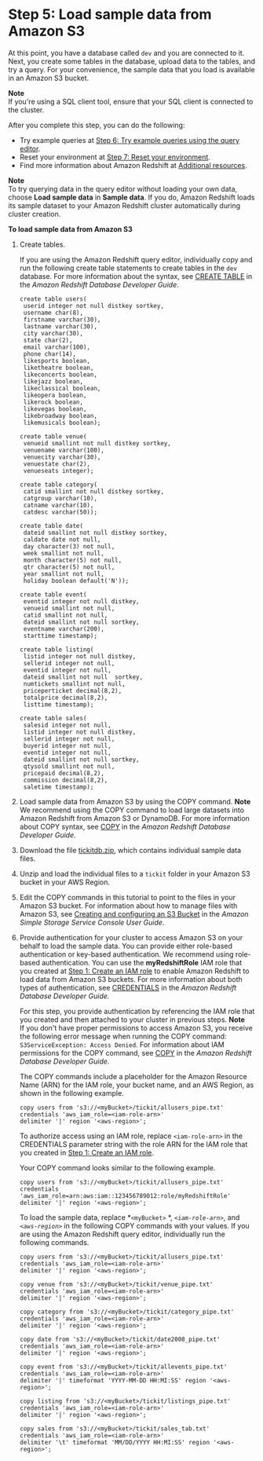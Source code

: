 # Step 5: Load sample data from Amazon S3<a name="rs-gsg-create-sample-db"></a>

At this point, you have a database called `dev` and you are connected to it\. Next, you create some tables in the database, upload data to the tables, and try a query\. For your convenience, the sample data that you load is available in an Amazon S3 bucket\. 

**Note**  
If you're using a SQL client tool, ensure that your SQL client is connected to the cluster\.

After you complete this step, you can do the following:
+ Try example queries at [Step 6: Try example queries using the query editor](rs-gsg-try-query.md)\. 
+ Reset your environment at [Step 7: Reset your environment](rs-gsg-clean-up-tasks.md)\.
+ Find more information about Amazon Redshift at [Additional resources](rs-gsg-additional-resources.md)\.

**Note**  
To try querying data in the query editor without loading your own data, choose **Load sample data** in **Sample data**\. If you do, Amazon Redshift loads its sample dataset to your Amazon Redshift cluster automatically during cluster creation\.

**To load sample data from Amazon S3**

1. Create tables\.

   If you are using the Amazon Redshift query editor, individually copy and run the following create table statements to create tables in the `dev` database\. For more information about the syntax, see [CREATE TABLE](https://docs.aws.amazon.com/redshift/latest/dg/r_CREATE_TABLE_NEW.html) in the *Amazon Redshift Database Developer Guide*\.

   ```
   create table users(
   	userid integer not null distkey sortkey,
   	username char(8),
   	firstname varchar(30),
   	lastname varchar(30),
   	city varchar(30),
   	state char(2),
   	email varchar(100),
   	phone char(14),
   	likesports boolean,
   	liketheatre boolean,
   	likeconcerts boolean,
   	likejazz boolean,
   	likeclassical boolean,
   	likeopera boolean,
   	likerock boolean,
   	likevegas boolean,
   	likebroadway boolean,
   	likemusicals boolean);
   ```

   ```
   create table venue(
   	venueid smallint not null distkey sortkey,
   	venuename varchar(100),
   	venuecity varchar(30),
   	venuestate char(2),
   	venueseats integer);
   ```

   ```
   create table category(
   	catid smallint not null distkey sortkey,
   	catgroup varchar(10),
   	catname varchar(10),
   	catdesc varchar(50));
   ```

   ```
   create table date(
   	dateid smallint not null distkey sortkey,
   	caldate date not null,
   	day character(3) not null,
   	week smallint not null,
   	month character(5) not null,
   	qtr character(5) not null,
   	year smallint not null,
   	holiday boolean default('N'));
   ```

   ```
   create table event(
   	eventid integer not null distkey,
   	venueid smallint not null,
   	catid smallint not null,
   	dateid smallint not null sortkey,
   	eventname varchar(200),
   	starttime timestamp);
   ```

   ```
   create table listing(
   	listid integer not null distkey,
   	sellerid integer not null,
   	eventid integer not null,
   	dateid smallint not null  sortkey,
   	numtickets smallint not null,
   	priceperticket decimal(8,2),
   	totalprice decimal(8,2),
   	listtime timestamp);
   ```

   ```
   create table sales(
   	salesid integer not null,
   	listid integer not null distkey,
   	sellerid integer not null,
   	buyerid integer not null,
   	eventid integer not null,
   	dateid smallint not null sortkey,
   	qtysold smallint not null,
   	pricepaid decimal(8,2),
   	commission decimal(8,2),
   	saletime timestamp);
   ```

1.  Load sample data from Amazon S3 by using the COPY command\.
**Note**  
We recommend using the COPY command to load large datasets into Amazon Redshift from Amazon S3 or DynamoDB\. For more information about COPY syntax, see [COPY](https://docs.aws.amazon.com/redshift/latest/dg/r_COPY.html) in the *Amazon Redshift Database Developer Guide*\. 

   1. Download the file [tickitdb\.zip](samples/tickitdb.zip), which contains individual sample data files\.

   1.  Unzip and load the individual files to a `tickit` folder in your Amazon S3 bucket in your AWS Region\.

   1.  Edit the COPY commands in this tutorial to point to the files in your Amazon S3 bucket\. For information about how to manage files with Amazon S3, see [Creating and configuring an S3 Bucket](https://docs.aws.amazon.com/AmazonS3/latest/user-guide/create-configure-bucket.html) in the *Amazon Simple Storage Service Console User Guide*\.

   1. Provide authentication for your cluster to access Amazon S3 on your behalf to load the sample data\. You can provide either role\-based authentication or key\-based authentication\. We recommend using role\-based authentication\. You can use the **myRedshiftRole** IAM role that you created at [Step 1: Create an IAM role](rs-gsg-create-an-iam-role.md) to enable Amazon Redshift to load data from Amazon S3 buckets\. For more information about both types of authentication, see [CREDENTIALS](https://docs.aws.amazon.com/redshift/latest/dg/copy-parameters-credentials.html) in the *Amazon Redshift Database Developer Guide\.*

      For this step, you provide authentication by referencing the IAM role that you created and then attached to your cluster in previous steps\.
**Note**  
If you don't have proper permissions to access Amazon S3, you receive the following error message when running the COPY command: `S3ServiceException: Access Denied`\. For information about IAM permissions for the COPY command, see [COPY](https://docs.aws.amazon.com/redshift/latest/dg/copy-usage_notes-access-permissions.html) in the *Amazon Redshift Database Developer Guide*\.

      The COPY commands include a placeholder for the Amazon Resource Name \(ARN\) for the IAM role, your bucket name, and an AWS Region, as shown in the following example\.

      ```
      copy users from 's3://<myBucket>/tickit/allusers_pipe.txt' 
      credentials 'aws_iam_role=<iam-role-arn>' 
      delimiter '|' region '<aws-region>';
      ```

      To authorize access using an IAM role, replace `<iam-role-arn>` in the CREDENTIALS parameter string with the role ARN for the IAM role that you created in [Step 1: Create an IAM role](rs-gsg-create-an-iam-role.md)\.

       Your COPY command looks similar to the following example\. 

      ```
      copy users from 's3://<myBucket>/tickit/allusers_pipe.txt' 
      credentials 'aws_iam_role=arn:aws:iam::123456789012:role/myRedshiftRole' 
      delimiter '|' region '<aws-region>';
      ```

      To load the sample data, replace *`<myBucket>` *, *`<iam-role-arn>`*, and *`<aws-region>`* in the following COPY commands with your values\. If you are using the Amazon Redshift query editor, individually run the following commands\.

      ```
      copy users from 's3://<myBucket>/tickit/allusers_pipe.txt' 
      credentials 'aws_iam_role=<iam-role-arn>' 
      delimiter '|' region '<aws-region>';
      ```

      ```
      copy venue from 's3://<myBucket>/tickit/venue_pipe.txt' 
      credentials 'aws_iam_role=<iam-role-arn>' 
      delimiter '|' region '<aws-region>';
      ```

      ```
      copy category from 's3://<myBucket>/tickit/category_pipe.txt' 
      credentials 'aws_iam_role=<iam-role-arn>' 
      delimiter '|' region '<aws-region>';
      ```

      ```
      copy date from 's3://<myBucket>/tickit/date2008_pipe.txt' 
      credentials 'aws_iam_role=<iam-role-arn>' 
      delimiter '|' region '<aws-region>';
      ```

      ```
      copy event from 's3://<myBucket>/tickit/allevents_pipe.txt' 
      credentials 'aws_iam_role=<iam-role-arn>' 
      delimiter '|' timeformat 'YYYY-MM-DD HH:MI:SS' region '<aws-region>';
      ```

      ```
      copy listing from 's3://<myBucket>/tickit/listings_pipe.txt' 
      credentials 'aws_iam_role=<iam-role-arn>' 
      delimiter '|' region '<aws-region>';
      ```

      ```
      copy sales from 's3://<myBucket>/tickit/sales_tab.txt'
      credentials 'aws_iam_role=<iam-role-arn>'
      delimiter '\t' timeformat 'MM/DD/YYYY HH:MI:SS' region '<aws-region>';
      ```